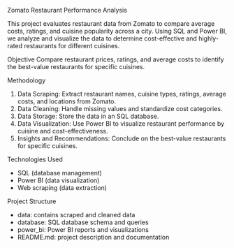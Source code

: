 Zomato Restaurant Performance Analysis

This project evaluates restaurant data from Zomato to compare average costs, ratings, and cuisine popularity across a city. Using SQL and Power BI, we analyze and visualize the data to determine cost-effective and highly-rated restaurants for different cuisines.

Objective
Compare restaurant prices, ratings, and average costs to identify the best-value restaurants for specific cuisines.

Methodology
1. Data Scraping: Extract restaurant names, cuisine types, ratings, average costs, and locations from Zomato.
2. Data Cleaning: Handle missing values and standardize cost categories.
3. Data Storage: Store the data in an SQL database.
4. Data Visualization: Use Power BI to visualize restaurant performance by cuisine and cost-effectiveness.
5. Insights and Recommendations: Conclude on the best-value restaurants for specific cuisines.

Technologies Used
- SQL (database management)
- Power BI (data visualization)
- Web scraping (data extraction)

 Project Structure
- data: contains scraped and cleaned data
- database: SQL database schema and queries
- power_bi: Power BI reports and visualizations
- README.md: project description and documentation
